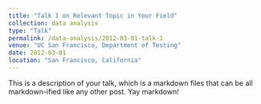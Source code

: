 ```yaml
---
title: "Talk 1 on Relevant Topic in Your Field"
collection: data analysis
type: "Talk"
permalink: /data-analysis/2012-03-01-talk-1
venue: "UC San Francisco, Department of Testing"
date: 2012-03-01
location: "San Francisco, California"
---
```


This is a description of your talk, which is a markdown files that can be all markdown-ified like any other post. Yay markdown!

